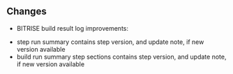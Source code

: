 ## Changes

* BITRISE build result log improvements:
 - step run summary contains step version, and update note, if new version available
 - build run summary step sections contains step version, and update note, if new version available
